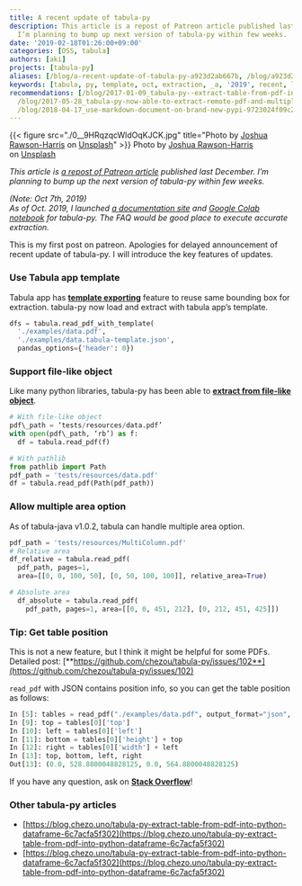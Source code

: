 ```yaml
---
title: A recent update of tabula-py
description: This article is a repost of Patreon article published last December.
  I’m planning to bump up next version of tabula-py within few weeks.
date: '2019-02-18T01:26:00+09:00'
categories: [OSS, tabula]
authors: [aki]
projects: [tabula-py]
aliases: [/blog/a-recent-update-of-tabula-py-a923d2ab667b, /blog/a923d2ab667b]
keywords: [tabula, py, template, oct, extraction, _a, '2019', recent, load, december]
recommendations: [/blog/2017-01-09_tabula-py--extract-table-from-pdf-into-python-dataframe-6c7acfa5f302/,
  /blog/2017-05-28_tabula-py-now-able-to-extract-remote-pdf-and-multiple-tables-at-once-6108e24ac07c/,
  /blog/2018-04-17_use-markdown-document-on-brand-new-pypi-9723024f09c2/]
---
```


{{< figure src="./0__9HRqzqcWldOqKJCK.jpg" title="Photo by [Joshua Rawson-Harris](https://unsplash.com/@joshrh19?utm_source=medium&utm_medium=referral) on [Unsplash](https://unsplash.com?utm_source=medium&utm_medium=referral)" >}}
Photo by [Joshua Rawson-Harris](https://unsplash.com/@joshrh19?utm_source=medium&utm_medium=referral) on [Unsplash](https://unsplash.com?utm_source=medium&utm_medium=referral)

_This article is_ [_a repost of Patreon article_](https://www.patreon.com/posts/23407263) _published last December. I’m planning to bump up the next version of tabula-py within few weeks._

_(Note: Oct 7th, 2019)  
As of Oct. 2019, I launched_ [_a documentation site_](https://tabula-py.readthedocs.io/en/latest/) _and_ [_Google Colab notebook_](https://colab.research.google.com/github/chezou/tabula-py/blob/master/examples/tabula_example.ipynb) _for tabula-py. The FAQ would be good place to execute accurate extraction._

This is my first post on patreon. Apologies for delayed announcement of recent update of tabula-py. I will introduce the key features of updates.

### Use Tabula app template

Tabula app has [**template exporting**](https://github.com/tabulapdf/tabula/pull/711) feature to reuse same bounding box for extraction. tabula-py now load and extract with tabula app’s template.

```py
dfs = tabula.read_pdf_with_template(
  './examples/data.pdf',
  './examples/data.tabula-template.json',
  pandas_options={'header': 0})
```

### Support file-like object

Like many python libraries, tabula-py has been able to [**extract from file-like object**](https://github.com/chezou/tabula-py/pull/105).

```py
# With file-like object  
pdf\_path = ‘tests/resources/data.pdf’  
with open(pdf\_path, ‘rb’) as f:  
  df = tabula.read_pdf(f)

# With pathlib  
from pathlib import Path  
pdf_path = 'tests/resources/data.pdf'
df = tabula.read_pdf(Path(pdf_path))
```

### Allow multiple area option

As of tabula-java v1.0.2, tabula can handle multiple area option.

```py
pdf_path = 'tests/resources/MultiColumn.pdf'
# Relative area  
df_relative = tabula.read_pdf(  
  pdf_path, pages=1,
  area=[[0, 0, 100, 50], [0, 50, 100, 100]], relative_area=True)  

# Absolute area  
  df_absolute = tabula.read_pdf(  
    pdf_path, pages=1, area=[[0, 0, 451, 212], [0, 212, 451, 425]])
```

### Tip: Get table position

This is not a new feature, but I think it might be helpful for some PDFs.  
Detailed post: [**https://github.com/chezou/tabula-py/issues/102**](https://github.com/chezou/tabula-py/issues/102)

`read_pdf` with JSON contains position info, so you can get the table position as follows:

```py
In [5]: tables = read_pdf("./examples/data.pdf", output_format="json", page=2)  
In [9]: top = tables[0]['top']  
In [10]: left = tables[0]['left']
In [11]: bottom = tables[0]['height'] + top  
In [12]: right = tables[0]['width'] + left  
In [13]: top, bottom, left, right  
Out[13]: (0.0, 528.8800048828125, 0.0, 564.8800048828125)
```

If you have any question, ask on [**Stack Overflow**](https://stackoverflow.com/search?q=tabula-py)!

### Other tabula-py articles

*   [https://blog.chezo.uno/tabula-py-extract-table-from-pdf-into-python-dataframe-6c7acfa5f302](https://blog.chezo.uno/tabula-py-extract-table-from-pdf-into-python-dataframe-6c7acfa5f302)
*   [https://blog.chezo.uno/tabula-py-extract-table-from-pdf-into-python-dataframe-6c7acfa5f302](https://blog.chezo.uno/tabula-py-extract-table-from-pdf-into-python-dataframe-6c7acfa5f302)
